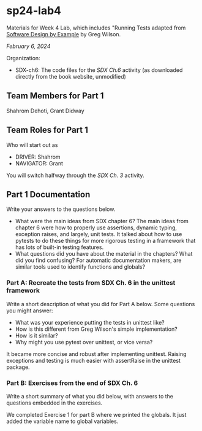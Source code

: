 # sp24-lab4
Materials for Week 4 Lab, which includes "Running Tests adapted from [Software Design by Example](https://third-bit.com/sdxpy/) by Greg Wilson.

_February 6, 2024_

Organization:
* SDX-ch6: The code files for the _SDX Ch.6_ activity (as downloaded directly from the book website, unmodified) 

## Team Members for Part 1
Shahrom Dehoti, Grant Didway

## Team Roles for Part 1
Who will start out as
* DRIVER: Shahrom
* NAVIGATOR: Grant

You will switch halfway through the _SDX Ch. 3_ activity.

## Part 1 Documentation

Write your answers to the questions below.

* What were the main ideas from SDX chapter 6?
The main ideas from chapter 6 were how to properly use assertions, dynamic typing, exception raises, and largely, unit tests. It talked about how to use pytests to do these things for more rigorous testing in a framework that has lots of built-in testing features.
* What questions did you have about the material in the chapters? What did you find confusing?
For automatic documentation makers, are similar tools used to identify functions and globals?

### Part A: Recreate the tests from SDX Ch. 6 in the unittest framework

Write a short description of what you did for Part A below. Some questions you might answer: 
* What was your experience putting the tests in unittest like? 
* How is this different from Greg Wilson's simple implementation? 
* How is it similar? 
* Why might you use pytest over unittest, or vice versa?

It became more concise and robust after implementing unittest. Raising exceptions and testing is much easier with assertRaise in the unittest package. 

### Part B: Exercises from the end of SDX Ch. 6

Write a short summary of what you did below, with answers to the questions embedded in the exercises.

We completed Exercise 1 for part B where we printed the globals. It just added the variable name to global variables. 